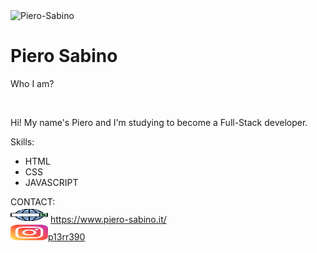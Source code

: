 <img src="https://i.ibb.co/BZP3bHk/Piero-Sabino.png" alt="Piero-Sabino" width="200px" height="220px" alig >
<h1 text-align="center" font-size="60px">Piero Sabino</h1>

<p text-align="center">Who I am?</p><br/>
<p text-align="center">Hi! My name's Piero and I'm studying to become a Full-Stack developer.</p>

Skills:
- HTML
- CSS 
- JAVASCRIPT



CONTACT:<br/>
<img src="/img/web-search-engine.svg" width="60px" height="25px">  https://www.piero-sabino.it/<br/>
<img src="/img/instagram.svg" width="60px" height="25px"><a href="https://www.instagram.com/p13rr390/">p13rr390</a>   <br/>
